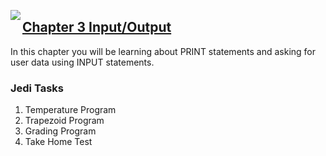 <img align="left" src="http://hermonswebsites.com/Classes/CS/python.png"><H2><a href="https://sites.google.com/urbandaleschools.com/pythonjedi/3-printinginput" target="_blank">Chapter 3 Input/Output</a></H2>

In this chapter you will be learning about PRINT statements and asking for user data using INPUT statements. 


<h3>Jedi Tasks</h3>
<ol>
  <li>Temperature Program</li>
  <li>Trapezoid Program</li>
  <li>Grading Program</li>
  <li>Take Home Test</li>
  </ol>
